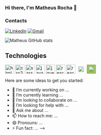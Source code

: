 ### Hi there, I'm Matheus Rocha 👋

### Contacts

[![Linkedin](https://img.shields.io/badge/LinkedIn-0077B5?style=for-the-badge&logo=linkedin&logoColor=white)](https://www.linkedin.com/in/matheus-rocha-690158166/)
[![Gmail](https://img.shields.io/badge/Gmail-D14836?style=for-the-badge&logo=gmail&logoColor=white)](mailTo:matheusmrp36@hotmail.com)

![Matheus GitHub stats](https://github-readme-stats.vercel.app/api?username=MatheusRocha1&show_icons=true&theme=radical)

## Technologies

<div style="display: inline-block">
  <img align="center" style="height:30px" alt="html5" src="https://img.shields.io/badge/HTML5-E34F26?style=for-the-badge&logo=html5&logoColor=white"/>
  <img align="center" style="height:30px" alt="css3" src="https://img.shields.io/badge/CSS3-007eff?style=for-the-badge&logo=css3&logoColor=white"/>
  <img align="center" style="height:30px" alt="sass" src="https://img.shields.io/badge/Sass-CC6699?style=for-the-badge&logo=sass&logoColor=white"/>
  <img align="center" style="height:30px" alt="javascript" src="https://img.shields.io/badge/JavaScript-FFCC00?style=for-the-badge&logo=javascript&logoColor=white"/>
  <img align="center" style="height:30px" alt="jquery" src="https://img.shields.io/badge/jQuery-0769Af?style=for-the-badge&logo=jquery&logoColor=white"/>
  <img align="center" style="height:30px" alt="reactjs" src="https://img.shields.io/badge/React-20232A?style=for-the-badge&logo=react&logoColor=61DAFB"/>
  <img align="center" style="height:30px" alt="reactjs" src="https://img.shields.io/badge/GIT-E44C30?style=for-the-badge&logo=git&logoColor=white"/>
  <img align="center" style="height:20px;background:#fff; padding: 5px" alt="reactjs" src="https://vtex.com/wp-content/themes/VTEXTheme/v2/images/base/vtex.svg"/>
  <img align="center" style="height:20px;background:#96bf48; padding: 5px" alt="reactjs" src="https://cdn.shopify.com/static/imagery-landing/shopify_monotone_white.svg"/>
</div>

Here are some ideas to get you started:

- 🔭 I’m currently working on ...
- 🌱 I’m currently learning ...
- 👯 I’m looking to collaborate on ...
- 🤔 I’m looking for help with ...
- 💬 Ask me about ...
- 📫 How to reach me: ...
- 😄 Pronouns: ...
- ⚡ Fun fact: ...
-->
